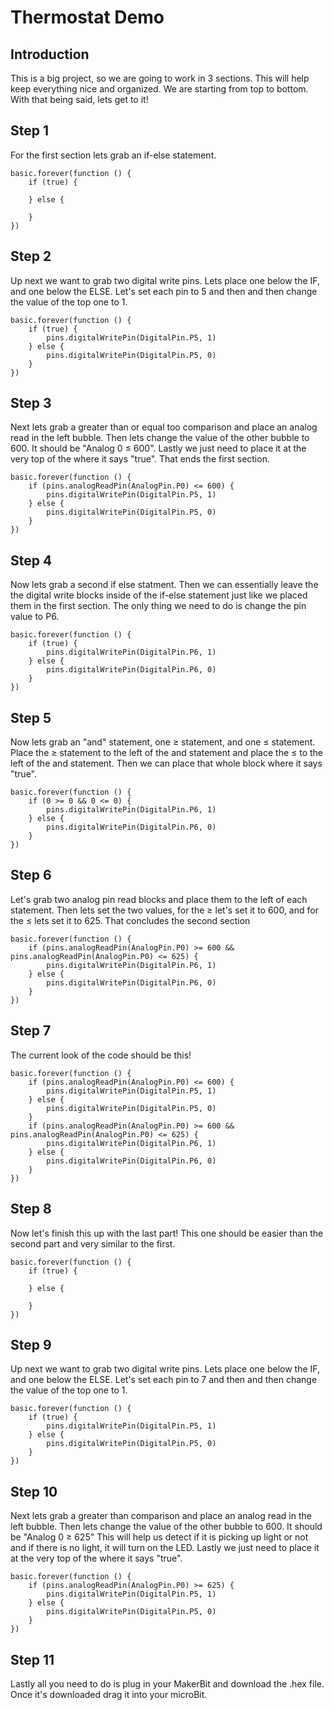 # Thermostat Demo

## Introduction 

This is a big project, so we are going to work in 3 sections. This will help keep everything nice and organized. We are starting from top to bottom. With that being said, lets get to it!

## Step 1

For the first section lets grab an if-else statement. 

```blocks 
basic.forever(function () {
    if (true) {
    	
    } else {
    	
    }
})
```

## Step 2

Up next we want to grab two digital write pins. Lets place one below the IF, and one below the ELSE. Let's set each pin to 5 and then and then change the value of the top one to 1.

```blocks
basic.forever(function () {
    if (true) {
        pins.digitalWritePin(DigitalPin.P5, 1)
    } else {
        pins.digitalWritePin(DigitalPin.P5, 0)
    }
})
```

## Step 3

Next lets grab a greater than or equal too comparison and place an analog read in the left bubble. Then lets change the value of the other bubble to 600. It should be "Analog 0 ≤ 600". Lastly we just need to place it at the very top of the where it says "true". That ends the first section. 

```blocks
basic.forever(function () {
    if (pins.analogReadPin(AnalogPin.P0) <= 600) {
        pins.digitalWritePin(DigitalPin.P5, 1)
    } else {
        pins.digitalWritePin(DigitalPin.P5, 0)
    }
})
```

## Step 4 

Now lets grab a second if else statment. Then we can essentially leave the the digital write blocks inside of the if-else statement just like we placed them in the first section. The only thing we need to do is change the pin value to P6. 

```blocks 
basic.forever(function () {
    if (true) {
        pins.digitalWritePin(DigitalPin.P6, 1)
    } else {
        pins.digitalWritePin(DigitalPin.P6, 0)
    }
})
```

## Step 5

Now lets grab an "and" statement, one ≥ statement, and one ≤ statement. Place the ≥ statement to the left of the and statement and place the ≤ to the left of the and statement. Then we can place that whole block where it says "true".

```blocks
basic.forever(function () {
    if (0 >= 0 && 0 <= 0) {
        pins.digitalWritePin(DigitalPin.P6, 1)
    } else {
        pins.digitalWritePin(DigitalPin.P6, 0)
    }
})
```

## Step 6 

Let's grab two analog pin read blocks and place them to the left of each statement. Then lets set the two values, for the ≥ let's set it to 600, and for the ≤ lets set it to 625. That concludes the second section

```blocks
basic.forever(function () {
    if (pins.analogReadPin(AnalogPin.P0) >= 600 && pins.analogReadPin(AnalogPin.P0) <= 625) {
        pins.digitalWritePin(DigitalPin.P6, 1)
    } else {
        pins.digitalWritePin(DigitalPin.P6, 0)
    }
})
```

## Step 7 

The current look of the code should be this!

```blocks
basic.forever(function () {
    if (pins.analogReadPin(AnalogPin.P0) <= 600) {
        pins.digitalWritePin(DigitalPin.P5, 1)
    } else {
        pins.digitalWritePin(DigitalPin.P5, 0)
    }
    if (pins.analogReadPin(AnalogPin.P0) >= 600 && pins.analogReadPin(AnalogPin.P0) <= 625) {
        pins.digitalWritePin(DigitalPin.P6, 1)
    } else {
        pins.digitalWritePin(DigitalPin.P6, 0)
    }
})
```

## Step 8 

Now let's finish this up with the last part! This one should be easier than the second part and very similar to the first. 

```blocks 
basic.forever(function () {
    if (true) {
    	
    } else {
    	
    }
})
```

## Step 9

Up next we want to grab two digital write pins. Lets place one below the IF, and one below the ELSE. Let's set each pin to 7 and then and then change the value of the top one to 1.

```blocks
basic.forever(function () {
    if (true) {
        pins.digitalWritePin(DigitalPin.P5, 1)
    } else {
        pins.digitalWritePin(DigitalPin.P5, 0)
    }
})
```

## Step 10
Next lets grab a greater than comparison and place an analog read in the left bubble. Then lets change the value of the other bubble to 600. It should be "Analog 0 ≥ 625" This will help us detect if it is picking up light or not and if there is no light, it will turn on the LED. Lastly we just need to place it at the very top of the where it says "true".

```blocks
basic.forever(function () {
    if (pins.analogReadPin(AnalogPin.P0) >= 625) {
        pins.digitalWritePin(DigitalPin.P5, 1)
    } else {
        pins.digitalWritePin(DigitalPin.P5, 0)
    }
})
```

## Step 11

Lastly all you need to do is plug in your MakerBit and download the .hex file. Once it's downloaded drag it into your microBit.



